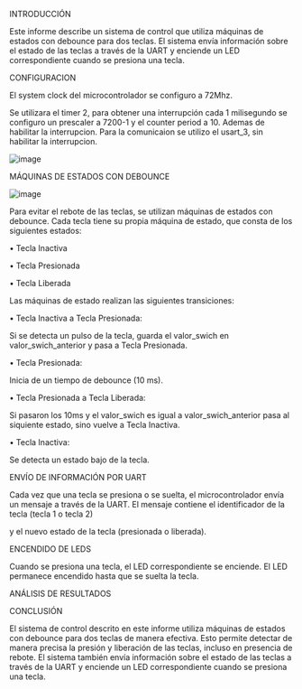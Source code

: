 INTRODUCCIÓN

Este informe describe un sistema de control que utiliza máquinas de estados con debounce para dos teclas. 
El sistema envía información sobre el estado de las teclas a través de la UART y enciende un LED correspondiente cuando se presiona una tecla.

CONFIGURACION

El system clock del microcontrolador se configuro a 72Mhz.

Se utilizara el timer 2, para obtener una interrupción cada 1 milisegundo se configuro un prescaler a 7200-1 y el counter period a 10. Ademas de habilitar la interrupcion. 
Para la comunicaion se utilizo el usart_3, sin habilitar la interrupcion.

![image](https://github.com/ErickDiaz2001/Ejercicio_3/assets/169405943/cd9eade3-dc9e-49f4-9afd-71f11d27777c)


MÁQUINAS DE ESTADOS CON DEBOUNCE

![image](https://github.com/ErickDiaz2001/Ejercicio_3/assets/169405943/c51feae6-14be-4dc8-b64d-a3a541f99b41)


Para evitar el rebote de las teclas, se utilizan máquinas de estados con debounce. Cada tecla tiene su propia máquina de estado, que consta de los siguientes estados:

•	Tecla Inactiva

•	Tecla Presionada

•	Tecla Liberada

Las máquinas de estado realizan las siguientes transiciones:

•	Tecla Inactiva a Tecla Presionada: 

Si se detecta un pulso de la tecla, guarda el valor_swich en valor_swich_anterior y pasa a Tecla Presionada.

•	Tecla Presionada: 

Inicia de un tiempo de debounce (10 ms).

•	Tecla Presionada a Tecla Liberada: 

Si pasaron los 10ms y el valor_swich es igual a valor_swich_anterior pasa al siquiente estado, sino vuelve a Tecla Inactiva.

•	Tecla Inactiva: 

Se detecta un estado bajo de la tecla.

ENVÍO DE INFORMACIÓN POR UART

Cada vez que una tecla se presiona o se suelta, el microcontrolador envía un mensaje a través de la UART. El mensaje contiene el identificador de la tecla (tecla 1 o tecla 2) 

y el nuevo estado de la tecla (presionada o liberada).

ENCENDIDO DE LEDS

Cuando se presiona una tecla, el LED correspondiente se enciende. El LED permanece encendido hasta que se suelta la tecla.

ANÁLISIS DE RESULTADOS 


CONCLUSIÓN

El sistema de control descrito en este informe utiliza máquinas de estados con debounce para dos teclas de manera efectiva. 
Esto permite detectar de manera precisa la presión y liberación de las teclas, incluso en presencia de rebote. 
El sistema también envía información sobre el estado de las teclas a través de la UART y enciende un LED correspondiente cuando se presiona una tecla.
